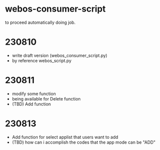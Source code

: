 # webos-consumer-script
to proceed automatically doing job.

# 230810
 - write draft version (webos_consumer_script.py)
 - by reference webos_script.py

# 230811
 - modify some function
 - being available for Delete function
 - (TBD) Add function 

# 230813
 -  Add function for select applist that users want to add
 -  (TBD) how can i accomplish the codes that the app mode can be "ADD"
